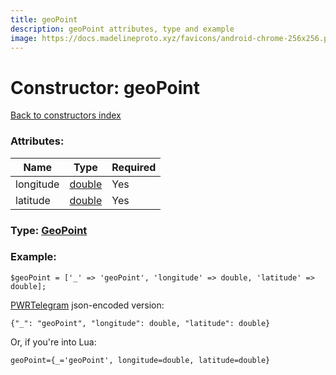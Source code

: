 ```yaml
---
title: geoPoint
description: geoPoint attributes, type and example
image: https://docs.madelineproto.xyz/favicons/android-chrome-256x256.png
---
```

# Constructor: geoPoint  
[Back to constructors index](index.md)



### Attributes:

| Name     |    Type       | Required |
|----------|---------------|----------|
|longitude|[double](../types/double.md) | Yes|
|latitude|[double](../types/double.md) | Yes|



### Type: [GeoPoint](../types/GeoPoint.md)


### Example:

```
$geoPoint = ['_' => 'geoPoint', 'longitude' => double, 'latitude' => double];
```  

[PWRTelegram](https://pwrtelegram.xyz) json-encoded version:

```
{"_": "geoPoint", "longitude": double, "latitude": double}
```


Or, if you're into Lua:  


```
geoPoint={_='geoPoint', longitude=double, latitude=double}

```


